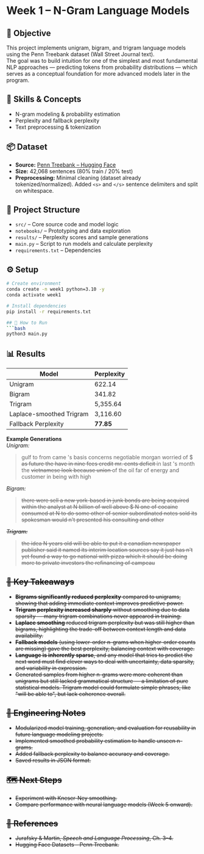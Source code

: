 # Week 1 – N-Gram Language Models

## 📌 Objective
This project implements unigram, bigram, and trigram language models using the Penn Treebank dataset (Wall Street Journal text).  
The goal was to build intuition for one of the simplest and most fundamental NLP approaches — predicting tokens from probability distributions — which serves as a conceptual foundation for more advanced models later in the program.

## 🧩 Skills & Concepts
- N-gram modeling & probability estimation  
- Perplexity and fallback perplexity  
- Text preprocessing & tokenization  

## 📦 Dataset
- **Source:** [Penn Treebank – Hugging Face](https://huggingface.co/datasets/penn_treebank)  
- **Size:** 42,068 sentences (80% train / 20% test)  
- **Preprocessing:** Minimal cleaning (dataset already tokenized/normalized). Added `<s>` and `</s>` sentence delimiters and split on whitespace.  

## 📂 Project Structure
- `src/` – Core source code and model logic  
- `notebooks/` – Prototyping and data exploration  
- `results/` – Perplexity scores and sample generations  
- `main.py` – Script to run models and calculate perplexity  
- `requirements.txt` – Dependencies  

## ⚙️ Setup
```bash
# Create environment
conda create -n week1 python=3.10 -y
conda activate week1

# Install dependencies
pip install -r requirements.txt

## 🚀 How to Run 
```bash 
python3 main.py
```

<!-- ## 🧪 Configuration  -->

## 📊 Results
| Model | Perplexity |
|-------|------------|
| Unigram | 622.14 |
| Bigram | 341.82 |
| Trigram | 5,355.64 |
| Laplace-smoothed Trigram | 3,116.60 |
| Fallback Perplexity | **77.85** |

**Example Generations**  
_Unigram:_  
> gulf to from came 's </s> basis concerns negotiable morgan worried of $ <s> as future <unk> the have in nine fees credit mr. cents deficit </s> in last 's month the <s> vietnamese look because union </s> of the oil far of energy and customer in being with high

_Bigram:_  
> <s> there were sell a new york-based <unk> in junk bonds are being acquired <unk> within the analyst at N billion of well above $ N one of cocaine consumed at N to do some other of senior subordinated notes sold its spokesman would n't presented his consulting and other

_Trigram:_  
> <s> the idea N years old will be able to put it a canadian newspaper publisher said it named its interim location sources say it just has n't yet found a way to go national with pizza which it should be doing more to private investors the refinancing of campeau

## 📌 Key Takeaways
- **Bigrams significantly reduced perplexity** compared to unigrams, showing that adding immediate context improves predictive power.
- **Trigram perplexity increased sharply** without smoothing due to data sparsity — many trigram combinations never appeared in training.
- **Laplace smoothing** reduced trigram perplexity but was still higher than bigrams, highlighting the trade-off between context length and data availability.
- **Fallback models** (using lower-order n-grams when higher-order counts are missing) gave the best perplexity, balancing context with coverage.
- **Language is inherently sparse**, and any model that tries to predict the next word must find clever ways to deal with uncertainty, data sparsity, and variability in expression.
- Generated samples from higher n-grams were more coherent than unigrams but still lacked grammatical structure — a limitation of pure statistical models. Trigram model could formulate simple phrases, like "will be able to", but lack coherence overall. 


## 🧠 Engineering Notes
- Modularized model training, generation, and evaluation for reusability in future language modeling projects.  
- Implemented smoothed probability estimation to handle unseen n-grams.  
- Added fallback perplexity to balance accuracy and coverage.
- Saved results in JSON format. 

## 🗺️ Next Steps
- Experiment with Kneser-Ney smoothing.  
- Compare performance with neural language models (Week 5 onward).  

## 🔗 References
- Jurafsky & Martin, *Speech and Language Processing*, Ch. 3–4.  
- Hugging Face Datasets – Penn Treebank.  


